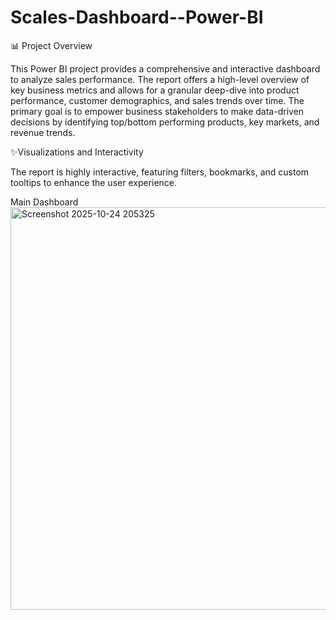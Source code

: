 # Scales-Dashboard--Power-BI
📊 Project Overview

This Power BI project provides a comprehensive and interactive dashboard to analyze sales performance. The report offers a high-level overview of key business metrics and allows for a granular deep-dive into product performance, customer demographics, and sales trends over time. The primary goal is to empower business stakeholders to make data-driven decisions by identifying top/bottom performing products, key markets, and revenue trends.

✨Visualizations and Interactivity

The report is highly interactive, featuring filters, bookmarks, and custom tooltips to enhance the user experience.

Main Dashboard
<img width="1161" height="644" alt="Screenshot 2025-10-24 205325" src="https://github.com/user-attachments/assets/63c347d1-0359-4d48-99f7-1ff9ea4a211f" />
